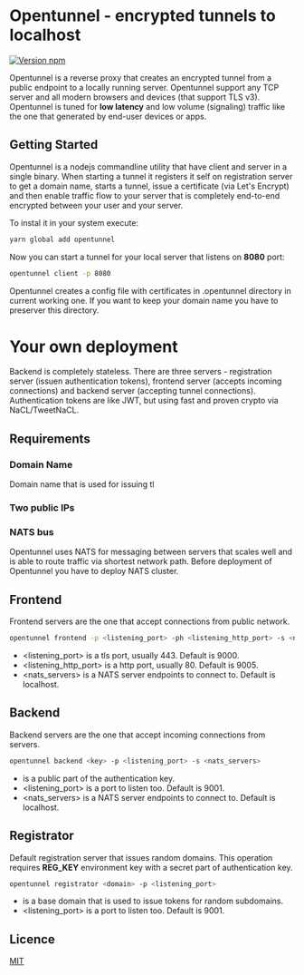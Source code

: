 # Opentunnel - encrypted tunnels to localhost
[![Version npm](https://img.shields.io/npm/v/opentunnel.svg?logo=npm)](https://www.npmjs.com/package/opentunnel)

Opentunnel is a reverse proxy that creates an encrypted tunnel from a public endpoint to a locally running server.
Opentunnel support any TCP server and all modern browsers and devices (that support TLS v3). Opentunnel is tuned for **low latency** and low volume (signaling) traffic like the one that generated by end-user devices or apps.

## Getting Started
Opentunnel is a nodejs commandline utility that have client and server in a single binary. When starting a tunnel it registers it self on registration server to get a domain name, starts a tunnel, issue a certificate (via Let's Encrypt) and then enable traffic flow to your server that is completely end-to-end encrypted between your user and your server.

To instal it in your system execute:
```bash
yarn global add opentunnel
```

Now you can start a tunnel for your local server that listens on **8080** port:
```bash
opentunnel client -p 8080
```

Opentunnel creates a config file with certificates in .opentunnel directory in current working one. If you want to keep your domain name you have to preserver this directory.

# Your own deployment
Backend is completely stateless. There are three servers - registration server (issuen authentication tokens), frontend server (accepts incoming connections) and backend server (accepting tunnel connections). Authentication tokens are like JWT, but using fast and proven crypto via NaCL/TweetNaCL.

## Requirements
### Domain Name
Domain name that is used for issuing tl
### Two public IPs
### NATS bus
Opentunnel uses NATS for messaging between servers that scales well and is able to route traffic via shortest network path. Before deployment of Opentunnel you have to deploy NATS cluster.

## Frontend
Frontend servers are the one that accept connections from public network.

```bash
opentunnel frontend -p <listening_port> -ph <listening_http_port> -s <nats_servers>
```
* <listening_port> is a tls port, usually 443. Default is 9000.
* <listening_http_port> is a http port, usually 80. Default is 9005.
* <nats_servers> is a NATS server endpoints to connect to. Default is localhost.

## Backend
Backend servers are the one that accept incoming connections from servers.
```bash
opentunnel backend <key> -p <listening_port> -s <nats_servers>
```

* <key> is a public part of the authentication key.
* <listening_port> is a port to listen too. Default is 9001.
* <nats_servers> is a NATS server endpoints to connect to. Default is localhost.

## Registrator
Default registration server that issues random domains. 
This operation requires **REG_KEY** environment key with a secret part of authentication key.

```bash
opentunnel registrator <domain> -p <listening_port>
```
* <host> is a base domain that is used to issue tokens for random subdomains.
* <listening_port> is a port to listen too. Default is 9001.

## Licence
[MIT](LICENSE)
